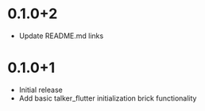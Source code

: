 # 0.1.0+2
- Update README.md links

# 0.1.0+1

- Initial release
- Add basic talker_flutter initialization brick functionality
